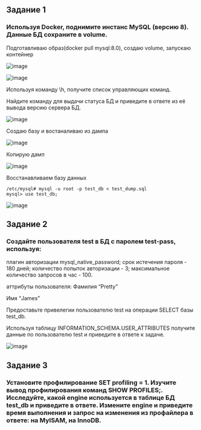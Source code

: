 ## Задание 1
### Используя Docker, поднимите инстанс MySQL (версию 8). Данные БД сохраните в volume.

Подготавливаю образ(docker pull mysql:8.0), создаю volume, запускаю контейнер

![image](https://github.com/dikalov/devops-28/assets/126553776/75ad60e6-8245-4eed-9659-b4239635abf6)

![image](https://github.com/dikalov/devops-28/assets/126553776/04af17bb-1b90-444b-97af-208d017c9770)

Используя команду \h, получите список управляющих команд.

Найдите команду для выдачи статуса БД и приведите в ответе из её вывода версию сервера БД.

![image](https://github.com/dikalov/devops-28/assets/126553776/ce462394-416e-49bf-b7bd-b4288a86d33d)

Создаю базу и востаналиваю из дампа

![image](https://github.com/dikalov/devops-28/assets/126553776/2e538ae7-4ce3-4c0f-b08f-ec74a7b4d42d)

Копирую дамп

![image](https://github.com/dikalov/devops-28/assets/126553776/5c77eedd-3736-4e2c-8450-7e8766309d06)

Восстанавливаем базу данных
```
/etc/mysql# mysql -u root -p test_db < test_dump.sql
mysql> use test_db;
```
![image](https://github.com/dikalov/devops-28/assets/126553776/5d101e83-c85c-40fd-b2f1-a501af7f9ce7)

## Задание 2
### Создайте пользователя test в БД c паролем test-pass, используя:
плагин авторизации mysql_native_password; срок истечения пароля - 180 дней; количество попыток авторизации - 3; максимальное количество запросов в час - 100.

аттрибуты пользователя: 
Фамилия “Pretty”

Имя “James”

Предоставьте привелегии пользователю test на операции SELECT базы test_db.

Используя таблицу INFORMATION_SCHEMA.USER_ATTRIBUTES получите данные по пользователю test и приведите в ответе к задаче.

![image](https://github.com/dikalov/devops-28/assets/126553776/fb9e074c-1a1c-4bed-a617-641a42adea4b)

## Задание 3
### Установите профилирование SET profiling = 1. Изучите вывод профилирования команд SHOW PROFILES;. Исследуйте, какой engine используется в таблице БД test_db и приведите в ответе. Измените engine и приведите время выполнения и запрос на изменения из профайлера в ответе: на MyISAM, на InnoDB.

